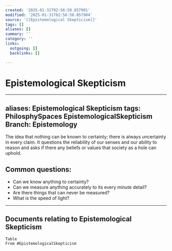 ```yaml
---
created: '2025-01-31T02:56:50.857901'
modified: '2025-01-31T02:56:50.857904'
source: '[[Epistemological Skepticism]]'
tags: []
aliases: []
summary: ''
category: ''
links:
  outgoing: []
  backlinks: []

---
```


# Epistemological Skepticism

---
aliases: Epistemological Skepticism
tags: PhilosphySpaces EpistemologicalSkepticism
Branch: Epistemology
---
The idea that nothing can be known to certainty; there is always uncertainty in every claim. It questions the reliability of our senses and our ability to reason and asks if there any beliefs or values that society as a hole can uphold. 

## Common questions:
- Can we know anything to certainty?
- Can we measure anything accurately to its every minute detail?
- Are there things that can  never be measured?
- What is the speed of light?





___
## Documents relating to Epistemological Skepticism  
```dataview
Table
From #EpistemologicalSkepticism    
```